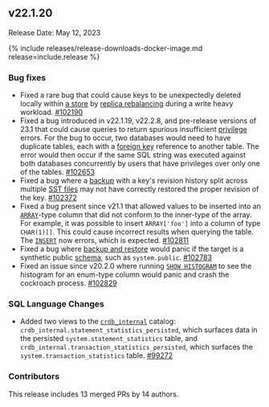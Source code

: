 ## v22.1.20

Release Date: May 12, 2023

{% include releases/release-downloads-docker-image.md release=include.release %}

<h3 id="v22-1-20-bug-fixes">Bug fixes</h3>

- Fixed a rare bug that could cause keys to be unexpectedly deleted locally within [a store](../v22.1/cockroach-start.html#flags-store) by [replica rebalancing](../v22.1/architecture/replication-layer.html) during a write heavy workload. [#102190][#102190]
- Fixed a bug introduced in v22.1.19, v22.2.8, and pre-release versions of 23.1 that could cause queries to return spurious insufficient [privilege](../v22.1/security-reference/authorization.html#privileges) errors. For the bug to occur, two databases would need to have duplicate tables, each with a [foreign key](../v22.1/foreign-key.html) reference to another table. The error would then occur if the same SQL string was executed against both databases concurrently by users that have privileges over only one of the tables. [#102653][#102653]
- Fixed a bug where a [backup](../v22.1/backup-and-restore-overview.html) with a key's revision history split across multiple [SST files](../v22.1/architecture/storage-layer.html#ssts) may not have correctly restored the proper revision of the key. [#102372][#102372]
- Fixed a bug present since v21.1 that allowed values to be inserted into an [`ARRAY`](../v22.1/array.html)-type column that did not conform to the inner-type of the array. For example, it was possible to insert `ARRAY['foo']` into a column of type `CHAR(1)[]`. This could cause incorrect results when querying the table. The [`INSERT`](../v22.1/insert.html) now errors, which is expected. [#102811][#102811]
- Fixed a bug where [backup and restore](../v22.1/backup-and-restore-overview.html) would panic if the target is a synthetic public [schema](../v22.1/schema-design-overview.html), such as `system.public`. [#102783][#102783]
- Fixed an issue since v20.2.0 where running [`SHOW HISTOGRAM`](../v22.1/show-columns.html) to see the histogram for an enum-type column would panic and crash the cockroach process. [#102829][#102829]

<h3 id="v22-1-20-sql-language-changes">SQL Language Changes</h3>

- Added two views to the [`crdb_internal`](../v22.1/crdb-internal.html) catalog: `crdb_internal.statement_statistics_persisted`, which surfaces data in the persisted `system.statement_statistics` table, and `crdb_internal.transaction_statistics_persisted`, which surfaces the `system.transaction_statistics` table. [#99272][#99272]

<div class="release-note-contributors" markdown="1">

<h3 id="v22-1-20-contributors">Contributors</h3>

This release includes 13 merged PRs by 14 authors.

</div>

[#102190]: https://github.com/cockroachdb/cockroach/pull/102190
[#102372]: https://github.com/cockroachdb/cockroach/pull/102372
[#102653]: https://github.com/cockroachdb/cockroach/pull/102653
[#102783]: https://github.com/cockroachdb/cockroach/pull/102783
[#102811]: https://github.com/cockroachdb/cockroach/pull/102811
[#102829]: https://github.com/cockroachdb/cockroach/pull/102829
[#99272]: https://github.com/cockroachdb/cockroach/pull/99272
